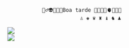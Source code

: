               🏋️‍♂️👽😃💔👾Boa tarde 💩🇦🇴🎱🫀🦻🇮🇹
                           ♙ ♚ ♛ ♜ ♝ ♞ ♟
![](https://media.tenor.com/LsYPAE9JiP8AAAAd/rolando-ronaldo.gif)         
![](https://media.tenor.com/YqdDgsN-a44AAAAd/van-gogh-art.gif)            
      


